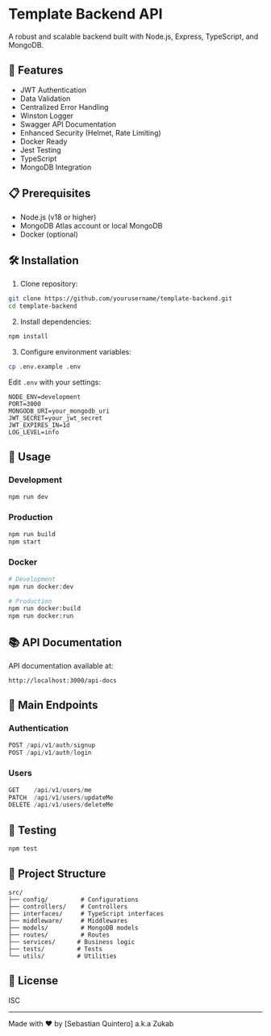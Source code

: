 # Template Backend API

A robust and scalable backend built with Node.js, Express, TypeScript, and MongoDB.

## 🚀 Features

- JWT Authentication
- Data Validation
- Centralized Error Handling
- Winston Logger
- Swagger API Documentation
- Enhanced Security (Helmet, Rate Limiting)
- Docker Ready
- Jest Testing
- TypeScript
- MongoDB Integration

## 📋 Prerequisites

- Node.js (v18 or higher)
- MongoDB Atlas account or local MongoDB
- Docker (optional)

## 🛠️ Installation

1. Clone repository:
```bash
git clone https://github.com/yourusername/template-backend.git
cd template-backend
```

2. Install dependencies:
```bash
npm install
```

3. Configure environment variables:
```bash
cp .env.example .env
```

Edit `.env` with your settings:
```plaintext
NODE_ENV=development
PORT=3000
MONGODB_URI=your_mongodb_uri
JWT_SECRET=your_jwt_secret
JWT_EXPIRES_IN=1d
LOG_LEVEL=info
```

## 🚀 Usage

### Development
```bash
npm run dev
```

### Production
```bash
npm run build
npm start
```

### Docker
```bash
# Development
npm run docker:dev

# Production
npm run docker:build
npm run docker:run
```

## 📚 API Documentation

API documentation available at:
```
http://localhost:3000/api-docs
```

## 🔑 Main Endpoints

### Authentication
```typescript
POST /api/v1/auth/signup
POST /api/v1/auth/login
```

### Users
```typescript
GET    /api/v1/users/me
PATCH  /api/v1/users/updateMe
DELETE /api/v1/users/deleteMe
```

## 🧪 Testing
```bash
npm test
```

## 📁 Project Structure
```
src/
├── config/         # Configurations
├── controllers/    # Controllers
├── interfaces/     # TypeScript interfaces
├── middleware/     # Middlewares
├── models/         # MongoDB models
├── routes/         # Routes
├── services/      # Business logic
├── tests/         # Tests
└── utils/         # Utilities
```

## 📝 License
ISC

---
Made with ❤️ by [Sebastian Quintero] a.k.a Zukab